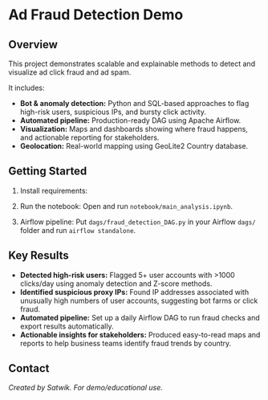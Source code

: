 # Ad Fraud Detection Demo

## Overview

This project demonstrates scalable and explainable methods to detect and visualize ad click fraud and ad spam.

It includes:
- **Bot & anomaly detection:** Python and SQL-based approaches to flag high-risk users, suspicious IPs, and bursty click activity.
- **Automated pipeline:** Production-ready DAG using Apache Airflow.
- **Visualization:** Maps and dashboards showing where fraud happens, and actionable reporting for stakeholders.
- **Geolocation:** Real-world mapping using GeoLite2 Country database.

## Getting Started

1. Install requirements:

2. Run the notebook:
Open and run `notebook/main_analysis.ipynb`.

3. Airflow pipeline:
Put `dags/fraud_detection_DAG.py` in your Airflow `dags/` folder and run `airflow standalone`.

## Key Results

- **Detected high-risk users:** Flagged 5+ user accounts with >1000 clicks/day using anomaly detection and Z-score methods.
- **Identified suspicious proxy IPs:** Found IP addresses associated with unusually high numbers of user accounts, suggesting bot farms or click fraud.
- **Automated pipeline:** Set up a daily Airflow DAG to run fraud checks and export results automatically.
- **Actionable insights for stakeholders:** Produced easy-to-read maps and reports to help business teams identify fraud trends by country.

## Contact

*Created by Satwik. For demo/educational use.*

